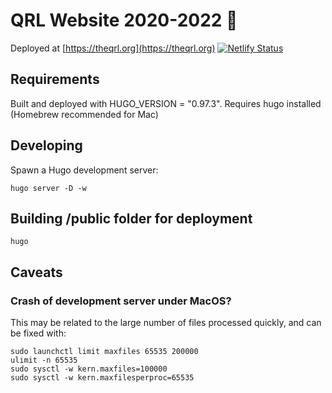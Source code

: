 # QRL Website 2020-2022 🚀

Deployed at [https://theqrl.org](https://theqrl.org) [![Netlify Status](https://api.netlify.com/api/v1/badges/1a6751f4-4aaf-4d1d-bc99-a350509edee8/deploy-status)](https://app.netlify.com/sites/jolly-aryabhata-426be5/deploys)

## Requirements

Built and deployed with HUGO_VERSION = "0.97.3".  Requires hugo installed (Homebrew recommended for Mac)

## Developing

Spawn a Hugo development server:

``` shell
hugo server -D -w
```

## Building /public folder for deployment

``` shell
hugo
```

## Caveats

### Crash of development server under MacOS?

This may be related to the large number of files processed quickly, and can be fixed with:

``` shell
sudo launchctl limit maxfiles 65535 200000
ulimit -n 65535
sudo sysctl -w kern.maxfiles=100000
sudo sysctl -w kern.maxfilesperproc=65535
```
